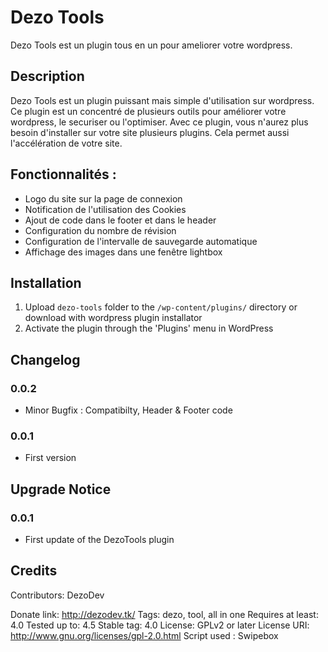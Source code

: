 # Dezo Tools

Dezo Tools est un plugin tous en un pour ameliorer votre wordpress.

## Description

Dezo Tools est un plugin puissant mais simple d'utilisation sur wordpress. Ce plugin est un concentré de plusieurs outils pour améliorer votre wordpress, le securiser ou l'optimiser. Avec ce plugin, vous n'aurez plus besoin d'installer sur votre site plusieurs plugins. Cela permet aussi l'accélération de votre site.

## Fonctionnalités :

* Logo du site sur la page de connexion
* Notification de l'utilisation des Cookies
* Ajout de code dans le footer et dans le header
* Configuration du nombre de révision
* Configuration de l'intervalle de sauvegarde automatique
* Affichage des images dans une fenêtre lightbox


## Installation

1. Upload `dezo-tools` folder to the `/wp-content/plugins/` directory or download with wordpress plugin installator
1. Activate the plugin through the 'Plugins' menu in WordPress

## Changelog

### 0.0.2
* Minor Bugfix : Compatibilty, Header & Footer code

### 0.0.1
* First version

## Upgrade Notice

### 0.0.1
* First update of the DezoTools plugin

## Credits
Contributors: DezoDev

Donate link: http://dezodev.tk/
Tags: dezo, tool, all in one
Requires at least: 4.0
Tested up to: 4.5
Stable tag: 4.0
License: GPLv2 or later
License URI: http://www.gnu.org/licenses/gpl-2.0.html
Script used : Swipebox

